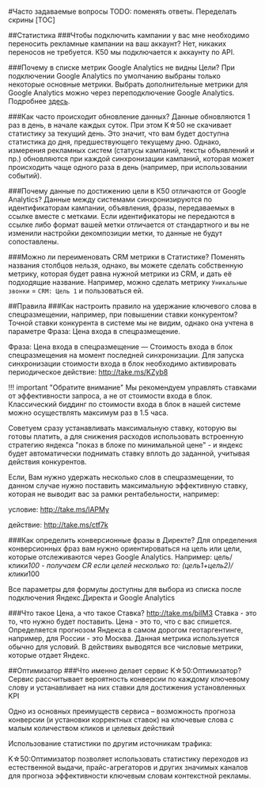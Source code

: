 #Часто задаваемые вопросы
TODO: поменять ответы. Переделать скрины
[TOC]

##Статистика
###Чтобы подключить кампании у вас мне необходимо переносить рекламные кампании на ваш аккаунт?
Нет, никаких переносов не требуется. К50 мы подключается к аккаунту по API.


###Почему в списке метрик Google Analytics не видны Цели?
При подключении Google Analytics по умолчанию выбраны только некоторые основные метрики. Выбрать дополнительные метрики для Google Analytics можно через переподключение Google Analytics. Подробнее [здесь](./settings/google-analytics).

###Как часто происходит обновление данных?
Данные обновляются 1 раз в день, в начале каждых суток. При этом K☆50 не скачивает статистику за текущий день. Это значит, что вам будет доступна статистика до дня, предшествующего текущему дню.
Однако, измерения рекламных систем (статусы кампаний, тексты объявлений и пр.) обновляются при каждой синхронизации кампаний, которая может происходить чаще одного раза в день (например, при использовании событий).

###Почему данные по достижению цели в К50 отличаются от Google Analytics?
Данные между системами синхронизируются по идентификаторам кампании, объявления, фразы, передаваемых в ссылке вместе с метками. Если идентификаторы не передаются в ссылке либо формат вашей метки отличается от стандартного и вы не изменили настройки декомпозиции метки, то данные не будут сопоставлены.

###Можно ли переименовать CRM метрики в Статистике?
Поменять названия столбцов нельзя, однако, вы можете сделать собственную метрику, которая будет равна нужной метрики из CRM, и дать её подходящие название.
Например, можно сделать метрику `Уникальные звонки` = `CRM: Цель 1` и пользоваться ей.



##Правила
###Как настроить правило на удержание ключевого слова в спецразмещении, например, при повышении ставки конкурентом?
Точной ставки конкурента в системе мы не видим, однако она учтена в параметре Фраза: Цена входа в спецразмещение.

Фраза: Цена входа в спецразмещение — Стоимость входа в блок спецразмещения на момент последней синхронизации. Для запуска синхронизации стоимости входа в блок необходимо активировать периодическое действие: http://take.ms/KZyb8

!!! important "Обратите внимание"
    Мы рекомендуем управлять ставками от эффективности запроса, а не от стоимости входа в блок. Классический биддинг по стоимости входа в блок в нашей системе можно осуществлять максимум раз в 1.5 часа.

Советуем сразу устанавливать максимальную ставку, которую вы готовы платить, а для снижения расходов использовать встроенную стратегию яндекса "показ в блоке по минимальной цене" - и яндекс будет автоматически поднимать ставку вплоть до заданной, учитывая действия конкурентов.

Если, Вам нужно удержать несколько слов в спецразмещении, то данном случае нужно поставить максимальную эффективную ставку, которая не выводит вас за рамки рентабельности, например:

условие: http://take.ms/lAPMy

действие: http://take.ms/ctf7k

###Как определить конверсионные фразы в Директе?
Для определения конверсионных фраз вам нужно ориентироваться на цель или цели, которые отслеживаются через Google Analytics. Например: цель/клики*100 - получаем CR если целей несколько то: (цель1+цель2)/клики*100

Все параметры для формулы доступны для выбора из списка после подключения Яндекс.Директа и Google Analytics


###Что такое Цена, а что такое Ставка?
http://take.ms/biIM3 Ставка - это то, что нужно будет поставить. Цена - это то, что с вас спишется. Определяется прогнозом Яндекса в самом дорогом геотаргентинге, например, для России - это Москва. Данная метрика используется обычно для условий. В действиях выводятся все числовые метрики, которые отдает Яндекс.


##Оптимизатор
###Что именно делает сервис K☆50:Оптимизатор?
Сервис рассчитывает вероятность конверсии по каждому ключевому слову и устанавливает на них ставки для достижения установленных KPI

Одно из основных преимуществ сервиса – возможность прогноза конверсии (и установки корректных ставок) на ключевые слова с малым количеством кликов и целевых действий

Использование статистики по другим источникам трафика:

K☆50:Оптимизатор позволяет использовать статистику переходов из естественной выдачи, прайс-агрегаторов и других значимых каналов для прогноза эффективности ключевым словам контекстной рекламы.
